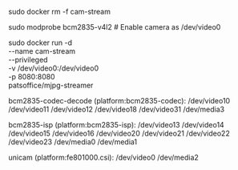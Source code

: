 sudo docker rm -f cam-stream


sudo modprobe bcm2835-v4l2  # Enable camera as /dev/video0



sudo docker run -d \
  --name cam-stream \
  --privileged \
  -v /dev/video0:/dev/video0 \
  -p 8080:8080 \
  patsoffice/mjpg-streamer


bcm2835-codec-decode (platform:bcm2835-codec):
	/dev/video10
	/dev/video11
	/dev/video12
	/dev/video18
	/dev/video31
	/dev/media3

bcm2835-isp (platform:bcm2835-isp):
	/dev/video13
	/dev/video14
	/dev/video15
	/dev/video16
	/dev/video20
	/dev/video21
	/dev/video22
	/dev/video23
	/dev/media0
	/dev/media1

unicam (platform:fe801000.csi):
	/dev/video0
	/dev/media2
